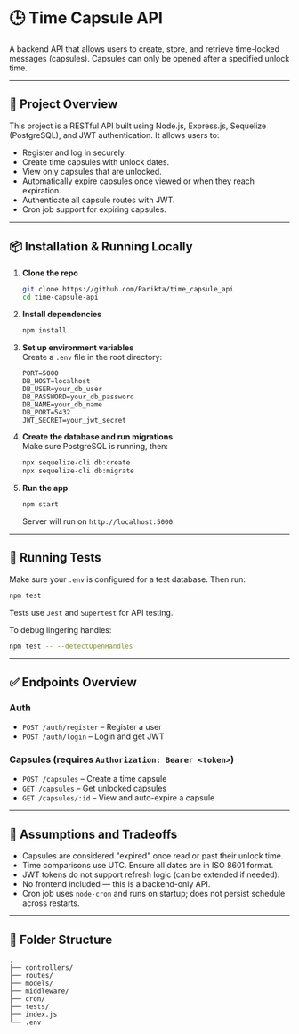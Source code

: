 # 🕒 Time Capsule API

A backend API that allows users to create, store, and retrieve time-locked messages (capsules). Capsules can only be opened after a specified unlock time.

---

## 🚀 Project Overview

This project is a RESTful API built using Node.js, Express.js, Sequelize (PostgreSQL), and JWT authentication. It allows users to:

- Register and log in securely.
- Create time capsules with unlock dates.
- View only capsules that are unlocked.
- Automatically expire capsules once viewed or when they reach expiration.
- Authenticate all capsule routes with JWT.
- Cron job support for expiring capsules.

---

## 📦 Installation & Running Locally

1. **Clone the repo**  
   ```bash
   git clone https://github.com/Parikta/time_capsule_api
   cd time-capsule-api
   ```

2. **Install dependencies**  
   ```bash
   npm install
   ```

3. **Set up environment variables**  
   Create a `.env` file in the root directory:
   ```env
   PORT=5000
   DB_HOST=localhost
   DB_USER=your_db_user
   DB_PASSWORD=your_db_password
   DB_NAME=your_db_name
   DB_PORT=5432
   JWT_SECRET=your_jwt_secret
   ```

4. **Create the database and run migrations**  
   Make sure PostgreSQL is running, then:
   ```bash
   npx sequelize-cli db:create
   npx sequelize-cli db:migrate
   ```

5. **Run the app**  
   ```bash
   npm start
   ```

   Server will run on `http://localhost:5000`

---

## 🧪 Running Tests

Make sure your `.env` is configured for a test database. Then run:

```bash
npm test
```

Tests use `Jest` and `Supertest` for API testing.

To debug lingering handles:
```bash
npm test -- --detectOpenHandles
```

---

## ✅ Endpoints Overview

### Auth

- `POST /auth/register` – Register a user
- `POST /auth/login` – Login and get JWT

### Capsules (requires `Authorization: Bearer <token>`)

- `POST /capsules` – Create a time capsule
- `GET /capsules` – Get unlocked capsules
- `GET /capsules/:id` – View and auto-expire a capsule

---

## 🧠 Assumptions and Tradeoffs

- Capsules are considered "expired" once read or past their unlock time.
- Time comparisons use UTC. Ensure all dates are in ISO 8601 format.
- JWT tokens do not support refresh logic (can be extended if needed).
- No frontend included — this is a backend-only API.
- Cron job uses `node-cron` and runs on startup; does not persist schedule across restarts.

---

## 📂 Folder Structure

```
.
├── controllers/
├── routes/
├── models/
├── middleware/
├── cron/
├── tests/
├── index.js
└── .env
```

